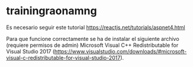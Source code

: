 # trainingraonamng

Es necesario seguir este tutorial
https://reactjs.net/tutorials/aspnet4.html

Para que funcione correctamente se ha de instalar el siguiente archivo (requiere permisos de admin)
Microsoft Visual C++ Redistributable for Visual Studio 2017
(https://www.visualstudio.com/downloads/#microsoft-visual-c-redistributable-for-visual-studio-2017).

